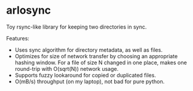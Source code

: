 arlosync
========

Toy rsync-like library for keeping two directories in sync.

Features:

-	Uses sync algorithm for directory metadata, as well as files.
-	Optimizes for size of network transfer by choosing an appropriate hashing window. For a file of size N changed in one place, makes one round-trip with O(sqrt(N)) network usage.
-	Supports fuzzy lookaround for copied or duplicated files.
-	O(mB/s) throughput (on my laptop), not bad for pure python.
